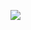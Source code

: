 [<img src="https://react-projects.netlify.app/static/5abc720f703be04d87108fbdd2763f15/cd1b5/ScreenShot2020-10-19at9.55.33PM.webp">](https://demo-random-users.netlify.app/)
